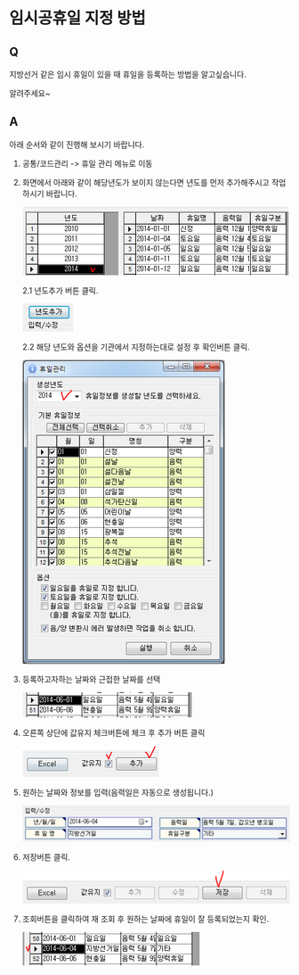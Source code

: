 # 임시공휴일 지정 방법

## Q

지방선거 같은 임시 휴일이 있을 때 휴일을 등록하는 방법을 알고싶습니다.

알려주세요~

## A

아래 순서와 같이 진행해 보시기 바랍니다.

1. 공통/코드관리 -&gt; 휴일 관리 메뉴로 이동  
2. 화면에서 아래와 같이 해당년도가 보이지 않는다면 년도를 먼저 추가해주시고 작업하시기 바랍니다.  

   ![](../../.gitbook/assets/01-_.png)

   2.1 년도추가 버튼 클릭.  

   ![](../../.gitbook/assets/02%20%2825%29.png)

   2.2 해당 년도와 옵션을 기관에서 지정하는대로 설정 후 확인버튼 클릭.  

   ![](../../.gitbook/assets/03-2.png)

3. 등록하고자하는 날짜와 근접한 날짜를 선택  

   ![](../../.gitbook/assets/04-1%20%281%29.png)

4. 오른쪽 상단에 값유지 체크버튼에 체크 후 추가 버튼 클릭  

   ![](../../.gitbook/assets/05%20%2812%29.png)

5. 원하는 날짜와 정보를 입력\(음력일은 자동으로 생성됩니다.\)  

   ![](../../.gitbook/assets/06%20%281%29.png)

6. 저장버튼 클릭.  

   ![](../../.gitbook/assets/07%20%283%29.png)

7. 조회버튼을 클릭하여 재 조회 후 원하는 날짜에 휴일이 잘 등록되었는지 확인.  

   ![](../../.gitbook/assets/08-4-_.png)

